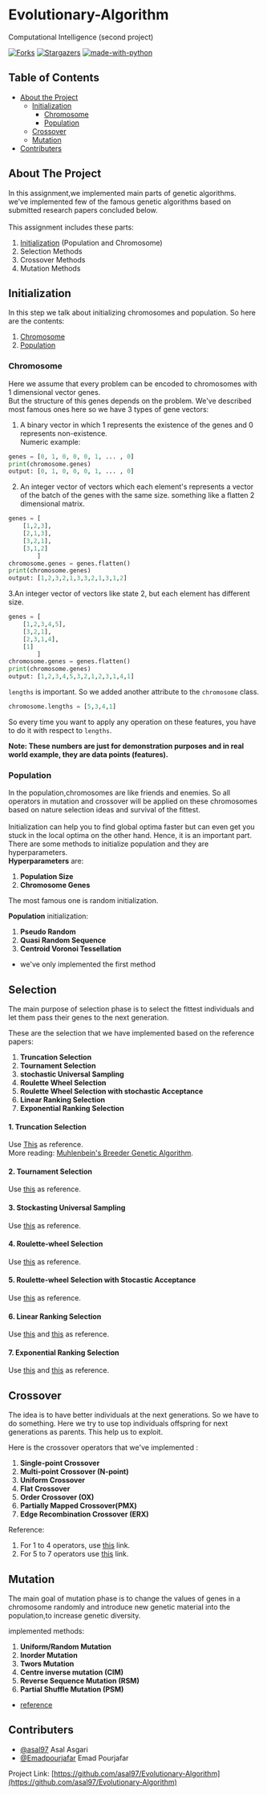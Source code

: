 
<!-- PROJECT SHIELDS -->
<!--
*** I'm using markdown "reference style" links for readability.
*** Reference links are enclosed in brackets [ ] instead of parentheses ( ).
*** See the bottom of this document for the declaration of the reference variables
*** for contributors-url, forks-url, etc. This is an optional, concise syntax you may use.
*** https://www.markdownguide.org/basic-syntax/#reference-style-links
-->

# Evolutionary-Algorithm
Computational Intelligence (second project)

[![Forks][forks-shield]][forks-url]
[![Stargazers][stars-shield]][stars-url]
[![made-with-python](https://img.shields.io/badge/Made%20with-Python-1f425f.svg)](https://www.python.org/)



<!-- TABLE OF CONTENTS -->
## Table of Contents

* [About the Project](#about-the-project)
  * [Initialization](#Initialization)
    * [Chromosome](#Chromosome)
    * [Population](#Population)
  * [Crossover](#Crossover)
  * [Mutation](#Mutation)
* [Contributers](#contributers)

<!-- ABOUT THE PROJECT -->
## About The Project
In this assignment,we implemented main parts of genetic algorithms. <br>
we've implemented few of the famous genetic algorithms based on submitted research papers concluded below. 
<br><br>
This assignment includes these parts:
1. [Initialization](#Initialization) (Population and Chromosome)
2. Selection Methods
3. Crossover Methods
4. Mutation Methods
 
## Initialization
In this step we talk about initializing chromosomes and population.
So here are the contents:
1. [Chromosome](#Chromosome)
2. [Population](#Population)

### Chromosome
Here we assume that every problem can be encoded to chromosomes with 1 dimensional vector genes.<br>
But the structure of this genes depends on the problem. We've described most famous ones here so we have 3 types of gene vectors:
1. A binary vector in which 1 represents the existence of the genes and 0 represents non-existence.<br>
Numeric example: <br>
```python
genes = [0, 1, 0, 0, 0, 1, ... , 0]
print(chromosome.genes)
output: [0, 1, 0, 0, 0, 1, ... , 0]
```

2. An integer vector of vectors which each element's represents a vector of the batch of the genes with the same size. something like a flatten 2 dimensional matrix. <br>
```python
genes = [
    [1,2,3],
    [2,1,3],
    [3,2,1],
    [3,1,2]
        ]
chromosome.genes = genes.flatten()
print(chromosome.genes)
output: [1,2,3,2,1,3,3,2,1,3,1,2]
```

3.An integer vector of vectors like state 2, but each element has different size.
```python
genes = [
    [1,2,3,4,5],
    [3,2,1],
    [2,3,1,4],
    [1]
        ]
chromosome.genes = genes.flatten()
print(chromosome.genes)
output: [1,2,3,4,5,3,2,1,2,3,1,4,1]
```
`lengths` is important. So we added another attribute to the `chromosome` class. <br>
```python
chromosome.lengths = [5,3,4,1]
```
So every time you want to apply any operation on these features, you have to do it with respect to `lengths`.<br>

**Note: These numbers are just for demonstration purposes and in real world example, they are data points (features).**

### Population
In the population,chromosomes are like friends and enemies. So all operators in mutation and crossover will be applied on these chromosomes based on nature selection ideas and survival of the fittest.<br><br>
Initialization can help  you to find global optima faster but can even get you stuck in the local optima on the other hand. Hence, it is an important part.<br>
There are some methods to initialize population and they are hyperparameters.<br>
**Hyperparameters** are:
1. **Population Size**
2. **Chromosome Genes**

The most famous one is random initialization.<br>

**Population** initialization:
1. **Pseudo Random**
2. **Quasi Random Sequence**
3. **Centroid Voronoi Tessellation**

* we've only implemented the first method

## Selection
The main purpose of selection phase is to select the fittest individuals and let them pass their genes to the next generation.

These are the selection that we have implemented based on the reference papers:

1. **Truncation Selection**
2. **Tournament Selection**
3. **stochastic Universal Sampling**
4. **Roulette Wheel Selection**
5. **Roulette Wheel Selection with stochastic Acceptance**
6. **Linear Ranking Selection**
7. **Exponential Ranking Selection**

#### 1. Truncation Selection
Use <a href='https://1drv.ms/b/s!ApJ0ieVzUhjimzd5SFGoAOyO7N1x'>This</a> as reference.<br>
More reading:
<a href='http://www.muehlenbein.org/breeder93.pdf'>Muhlenbein's Breeder Genetic Algorithm</a>.

#### 2. Tournament Selection
Use <a href='https://1drv.ms/b/s!ApJ0ieVzUhjimzgexRonyUszQgZQ'>this</a> as reference.

#### 3. Stockasting Universal Sampling
Use <a href='https://1drv.ms/b/s!ApJ0ieVzUhjimz4N8jF3YOuiZRB3'>this</a> as reference.

#### 4. Roulette-wheel Selection
Use <a href='https://1drv.ms/b/s!ApJ0ieVzUhjimz-rnk7Msm7BKOMK'>this</a> as reference.

#### 5. Roulette-wheel Selection with Stocastic Acceptance
Use <a href='https://1drv.ms/b/s!ApJ0ieVzUhjimz-rnk7Msm7BKOMK'>this</a> as reference.

#### 6. Linear Ranking Selection
Use <a href='https://1drv.ms/b/s!ApJ0ieVzUhjimzbRG8A17Ycg2udK'>this</a> and <a href='https://1drv.ms/b/s!ApJ0ieVzUhjimzmCZk6isS3EFksH'>this</a> as reference.

#### 7. Exponential Ranking Selection
Use <a href='https://1drv.ms/b/s!ApJ0ieVzUhjimzpfBTPATw3e9ccF'>this</a> and <a href='https://1drv.ms/b/s!ApJ0ieVzUhjimzu8TjpgpnGhJ5mc'>this</a> as reference.

## Crossover
The idea is to have better individuals at the next generations. So we have to do something. Here we try to use top individuals offspring for next generations as parents. This help us to exploit.

Here is the crossover operators that we've implemented :
1. **Single-point Crossover**
2. **Multi-point Crossover (N-point)**
3. **Uniform Crossover**
4. **Flat Crossover**
5. **Order Crossover (OX)**
6. **Partially Mapped Crossover(PMX)**
7. **Edge Recombination Crossover (ERX)**


Reference:
1. For 1 to 4 operators, use <a href='https://1drv.ms/b/s!ApJ0ieVzUhjim0zBWnOATxVrK5oC'>this</a> link.
2. For 5 to 7 operators use <a href='https://1drv.ms/b/s!ApJ0ieVzUhjim0tAfWp7OZVebBaO'>this</a> link.

## Mutation
The main goal of mutation phase is to change the values of genes in a chromosome randomly and introduce new genetic material into the population,to increase genetic diversity.

implemented methods:

1. **Uniform/Random Mutation**
2. **Inorder Mutation**
3. **Twors Mutation**
4. **Centre inverse mutation (CIM)**
5. **Reverse Sequence Mutation (RSM)**
6. **Partial Shuffle Mutation (PSM)**

* <a href='https://1drv.ms/b/s!ArsLn8kTdaA1ig9o9boJtvw6HgAY'>reference</a>


<!-- CONTACT -->
## Contributers
* [@asal97](https://github.com/asal97) Asal Asgari
* [@Emadpourjafar](https://github.com/Emadpourjafar) Emad Pourjafar 


Project Link: [https://github.com/asal97/Evolutionary-Algorithm](https://github.com/asal97/Evolutionary-Algorithm)


<!-- MARKDOWN LINKS & IMAGES -->
<!-- https://www.markdownguide.org/basic-syntax/#reference-style-links -->

[forks-shield]: https://img.shields.io/github/forks/asal97/Evolutionary-Algorithm
[forks-url]: https://img.shields.io/github/forks/asal97/Evolutionary-Algorithm
[stars-shield]: https://img.shields.io/github/stars/asal97/Evolutionary-Algorithm
[stars-url]: https://img.shields.io/github/stars/asal97/Evolutionary-Algorithm




